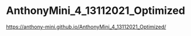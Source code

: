 # AnthonyMini_4_13112021_Optimized


https://anthony-mini.github.io/AnthonyMini_4_13112021_Optimized/
